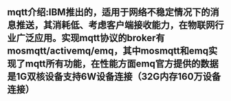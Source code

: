 ## mqtt介绍:IBM推出的，适用于网络不稳定情况下的消息推送，其消耗低、考虑客户端接收能力，在物联网行业广泛应用。实现mqtt协议的broker有mosmqtt/activemq/emq，其中mosmqtt和emq实现了mqtt所有功能，在性能方面emq官方提供的数据是1G双核设备支持6W设备连接（32G内存160万设备连接）

